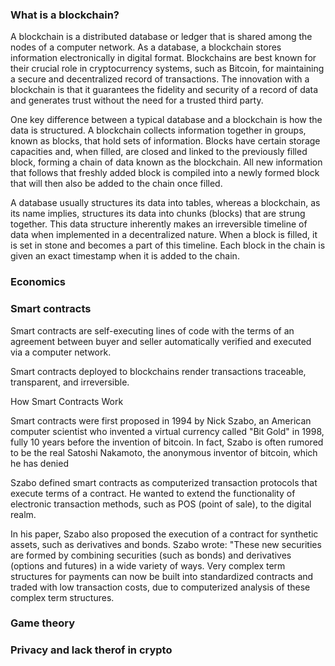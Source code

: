
### What is a blockchain?

A blockchain is a distributed database or ledger that is shared among the nodes of a computer network. As a database, a blockchain stores information electronically in digital format. Blockchains are best known for their crucial role in cryptocurrency systems, such as Bitcoin, for maintaining a secure and decentralized record of transactions. The innovation with a blockchain is that it guarantees the fidelity and security of a record of data and generates trust without the need for a trusted third party.

One key difference between a typical database and a blockchain is how the data is structured. A blockchain collects information together in groups, known as blocks, that hold sets of information. Blocks have certain storage capacities and, when filled, are closed and linked to the previously filled block, forming a chain of data known as the blockchain. All new information that follows that freshly added block is compiled into a newly formed block that will then also be added to the chain once filled.

A database usually structures its data into tables, whereas a blockchain, as its name implies, structures its data into chunks (blocks) that are strung together. This data structure inherently makes an irreversible timeline of data when implemented in a decentralized nature. When a block is filled, it is set in stone and becomes a part of this timeline. Each block in the chain is given an exact timestamp when it is added to the chain.

### Economics

### Smart contracts

Smart contracts are self-executing lines of code with the terms of an agreement between buyer and seller automatically verified and executed via a computer network.

Smart contracts deployed to blockchains render transactions traceable, transparent, and irreversible.


How Smart Contracts Work

Smart contracts were first proposed in 1994 by Nick Szabo, an American computer scientist who invented a virtual currency called "Bit Gold" in 1998, fully 10 years before the invention of bitcoin. In fact, Szabo is often rumored to be the real Satoshi Nakamoto, the anonymous inventor of bitcoin, which he has denied


Szabo defined smart contracts as computerized transaction protocols that execute terms of a contract. He wanted to extend the functionality of electronic transaction methods, such as POS (point of sale), to the digital realm. 

In his paper, Szabo also proposed the execution of a contract for synthetic assets, such as derivatives and bonds. Szabo wrote: "These new securities are formed by combining securities (such as bonds) and derivatives (options and futures) in a wide variety of ways. Very complex term structures for payments can now be built into standardized contracts and traded with low transaction costs, due to computerized analysis of these complex term structures.

### Game theory

### Privacy and lack therof in crypto

